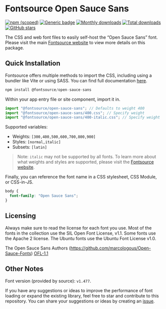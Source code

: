 # Fontsource Open Sauce Sans

[![npm (scoped)](https://img.shields.io/npm/v/@fontsource/open-sauce-sans?color=brightgreen)](https://www.npmjs.com/package/@fontsource/open-sauce-sans) [![Generic badge](https://img.shields.io/badge/fontsource-passing-brightgreen)](https://github.com/fontsource/fontsource) [![Monthly downloads](https://badgen.net/npm/dm/@fontsource/open-sauce-sans)](https://github.com/fontsource/fontsource) [![Total downloads](https://badgen.net/npm/dt/@fontsource/open-sauce-sans)](https://github.com/fontsource/fontsource) [![GitHub stars](https://img.shields.io/github/stars/fontsource/fontsource.svg?style=social&label=Star)](https://github.com/fontsource/fontsource/stargazers)

The CSS and web font files to easily self-host the “Open Sauce Sans” font. Please visit the main [Fontsource website](https://fontsource.org/fonts/open-sauce-sans) to view more details on this package.

## Quick Installation

Fontsource offers multiple methods to import the CSS, including using a bundler like Vite or using SASS. You can find full documentation [here](https://fontsource.org/docs/getting-started/introduction).

```javascript
npm install @fontsource/open-sauce-sans
```

Within your app entry file or site component, import it in.

```javascript
import "@fontsource/open-sauce-sans"; // Defaults to weight 400
import "@fontsource/open-sauce-sans/400.css"; // Specify weight
import "@fontsource/open-sauce-sans/400-italic.css"; // Specify weight and style
```

Supported variables:
- Weights: `[300,400,500,600,700,800,900]`
- Styles: `[normal,italic]`
- Subsets: `[latin]`

> Note: `italic` may not be supported by all fonts. To learn more about what weights and styles are supported, please visit the [Fontsource website](https://fontsource.org/fonts/open-sauce-sans).

Finally, you can reference the font name in a CSS stylesheet, CSS Module, or CSS-in-JS.

```css
body {
  font-family: "Open Sauce Sans";
}
```

## Licensing
Always make sure to read the license for each font you use. Most of the fonts in the collection use the SIL Open Font License, v1.1. Some fonts use the Apache 2 license. The Ubuntu fonts use the Ubuntu Font License v1.0.

The Open Sauce Sans Authors (https://github.com/marcologous/Open-Sauce-Fonts)
[OFL-1.1](https://github.com/marcologous/Open-Sauce-Fonts/blob/master/Open%20Sauce%20Sans%20OFL.txt)

## Other Notes
Font version (provided by source): `v1.477`.

If you have any suggestions or ideas to improve the performance of font loading or expand the existing library, feel free to star and contribute to this repository. You can share your suggestions or ideas by creating an [issue](https://github.com/fontsource/fontsource/issues).